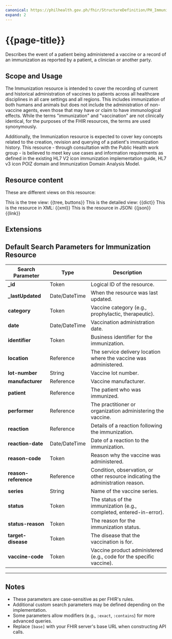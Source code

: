 ```yaml
---
canonical: https://philhealth.gov.ph/fhir/StructureDefinition/PH_Immunization
expand: 2
---
```


# {{page-title}}

Describes the event of a patient being administered a vaccine or a record of an immunization as reported by a patient, a clinician or another party.

## Scope and Usage

The Immunization resource is intended to cover the recording of current and historical administration of vaccines to patients across all healthcare disciplines in all care settings and all regions. This includes immunization of both humans and animals but does not include the administration of non-vaccine agents, even those that may have or claim to have immunological effects. While the terms "immunization" and "vaccination" are not clinically identical, for the purposes of the FHIR resources, the terms are used synonymously.

Additionally, the Immunization resource is expected to cover key concepts related to the creation, revision and querying of a patient's immunization history. This resource - through consultation with the Public Health work group - is believed to meet key use cases and information requirements as defined in the existing HL7 V2 icon immunization implementation guide, HL7 v3 icon POIZ domain and Immunization Domain Analysis Model.

## Resource content

These are different views on this resource:

<tabs>
<tab title="Overview">
	This is the tree view:
	{{tree, buttons}}
</tab>
<tab title="Detailed view">
	This is the detailed view:
	{{dict}}
</tab>
<tab title="XML">
	This is the resource in XML:
	{{xml}}
</tab>
<tab title="JSON">	
	This is the resource in JSON:
	{{json}}
</tab>
<tab title="Link">
	{{link}}
</tab>
</tabs>

## Extensions

## Default Search Parameters for Immunization Resource

| **Search Parameter**      | **Type**       | **Description**                                                                 |
|---------------------------|----------------|---------------------------------------------------------------------------------|
| **_id**                   | Token          | Logical ID of the resource.                                                    |
| **_lastUpdated**           | Date/DateTime  | When the resource was last updated.                                            |
| **category**              | Token          | Vaccine category (e.g., prophylactic, therapeutic).                            |
| **date**                  | Date/DateTime  | Vaccination administration date.                                               |
| **identifier**            | Token          | Business identifier for the immunization.                                      |
| **location**              | Reference      | The service delivery location where the vaccine was administered.              |
| **lot-number**            | String         | Vaccine lot number.                                                            |
| **manufacturer**          | Reference      | Vaccine manufacturer.                                                          |
| **patient**               | Reference      | The patient who was immunized.                                                 |
| **performer**             | Reference      | The practitioner or organization administering the vaccine.                    |
| **reaction**              | Reference      | Details of a reaction following the immunization.                              |
| **reaction-date**         | Date/DateTime  | Date of a reaction to the immunization.                                        |
| **reason-code**           | Token          | Reason why the vaccine was administered.                                       |
| **reason-reference**      | Reference      | Condition, observation, or other resource indicating the administration reason.|
| **series**                | String         | Name of the vaccine series.                                                    |
| **status**                | Token          | The status of the immunization (e.g., completed, entered-in-error).            |
| **status-reason**         | Token          | The reason for the immunization status.                                        |
| **target-disease**        | Token          | The disease that the vaccination is for.                                       |
| **vaccine-code**          | Token          | Vaccine product administered (e.g., code for the specific vaccine).            |

---

## Notes
- These parameters are case-sensitive as per FHIR's rules.
- Additional custom search parameters may be defined depending on the implementation.
- Some parameters allow modifiers (e.g., `:exact`, `:contains`) for more advanced queries.
- Replace `[base]` with your FHIR server's base URL when constructing API calls.
